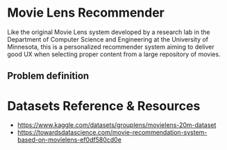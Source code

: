 # Movie Lens Recommender
Like the original Movie Lens system developed by a research lab in the Department of Computer Science and Engineering at the University of Minnesota, this is a personalized recommender system aiming to deliver good UX when selecting proper content from a large repository of movies.

## Problem definition

# Datasets Reference & Resources
- https://www.kaggle.com/datasets/grouplens/movielens-20m-dataset
- https://towardsdatascience.com/movie-recommendation-system-based-on-movielens-ef0df580cd0e
